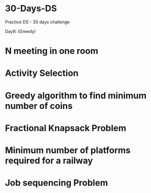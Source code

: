 # 30-Days-DS
Practice DS - 30 days challenge

Day8: (Greedy)
# N meeting in one room 
# Activity Selection  
# Greedy algorithm to find minimum number of coins
# Fractional Knapsack Problem 
# Minimum number of platforms required for a railway 
# Job sequencing Problem 
